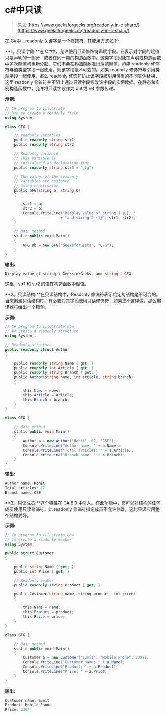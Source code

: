 # c#中只读

> 原文:[https://www.geeksforgeeks.org/readonly-in-c-sharp/](https://www.geeksforgeeks.org/readonly-in-c-sharp/)

在 C#中，readonly 关键字是一个修饰符，其使用方式如下:

**1。只读字段:**在 C#中，允许使用只读修饰符声明字段。它表示对字段的赋值只是声明的一部分，或者在同一类的构造函数中。这类字段只能在声明或构造函数中多次赋值或重新分配。它们不会在构造函数退出后被赋值。如果 readonly 修饰符与值类型字段一起使用，则该字段是不可变的。如果 readonly 修饰符与引用类型字段一起使用，那么 readonly 修饰符防止该字段被引用类型的不同实例替换，这里 readonly 修饰符并不阻止通过只读字段修改该字段的实例数据。在静态和实例构造函数中，允许将只读字段作为 out 或 ref 参数传递。

**示例:**

```cs
// C# program to illustrate
// how to create a readonly field
using System;

class GFG {

    // readonly variables
    public readonly string str1;
    public readonly string str2;

    // Readonly variable
    // This variable is 
    // initialized at declaration time
    public readonly string str3 = "gfg";

    // The values of the readonly
    // variables are assigned
    // Using constructor
    public GFG(string a, string b)
    {

        str1 = a;
        str2 = b;
        Console.WriteLine("Display value of string 1 {0}, "
                         + "and string 2 {1}", str1, str2);
    }

    // Main method
    static public void Main()
    {
        GFG ob = new GFG("GeeksforGeeks", "GFG");
    }
}
```

**输出:**

```cs
Display value of string 1 GeeksforGeeks, and string 2 GFG
```

这里，str1 和 str2 的值在构造函数中赋值。

**2。只读结构:**在只读结构中，Readonly 修饰符表示给定的结构是不可变的。当您创建只读结构时，有必要对其字段使用只读修饰符，如果您不这样做，那么编译器将给出一个错误。

**示例:**

```cs
// C# program to illustrate how 
// to create a readonly structure
using System;

// Readonly structure
public readonly struct Author
{

    public readonly string Name { get; }
    public readonly int Article { get; }
    public readonly string Branch { get; }
    public Author(string name, int article, string branch)
    {

        this.Name = name;
        this.Article = article;
        this.Branch = branch;
    }
}

class GFG {

    // Main method
    static public void Main()
    {
        Author a = new Author("Rohit", 67, "CSE");
        Console.WriteLine("Author name: " + a.Name);
        Console.WriteLine("Total articles: " + a.Article);
        Console.WriteLine("Branch name: " + a.Branch);
    }
}
```

**输出:**

```cs
Author name: Rohit
Total articles: 67
Branch name: CSE

```

**3。只读成员:**这个特性在 C# 8.0 中引入。在此功能中，您可以对结构的任何成员使用只读修饰符。此 readonly 修饰符指定成员不允许修改。这比只读应用整个结构要好。

**示例:**

```cs
// C# program to illustrate how 
// to create a readonly member
using System;

public struct Customer
{

    public string Name { get; }
    public int Price { get; }

    // Readonly member
    public readonly string Product { get; }

    public Customer(string name, string product, int price)
    {

        this.Name = name;
        this.Product = product;
        this.Price = price;
    }
}

class GFG {

    // Main method
    static public void Main()
    {
        Customer a = new Customer("Sumit", "Mobile Phone", 2398);
        Console.WriteLine("Customer name: " + a.Name);
        Console.WriteLine("Product: " + a.Product);
        Console.WriteLine("Price: " + a.Price);
    }
}
```

**输出:**

```cs
Customer name: Sumit
Product: Mobile Phone
Price: 2398

```